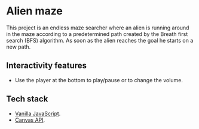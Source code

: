 # Alien maze
 
This project is an endless maze searcher where an alien is running around in the maze according to a predetermined path created by the Breath first search (BFS) algorithm. 
As soon as the alien reaches the goal he starts on a new path.  

## Interactivity features
- Use the player at the bottom to play/pause or to change the volume.

## Tech stack
- [Vanilla JavaScript](https://developer.mozilla.org/en-US/docs/Web/JavaScript).
- [Canvas API](https://developer.mozilla.org/en-US/docs/Web/API/Canvas_API).
